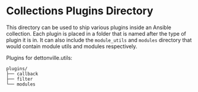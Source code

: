 # Collections Plugins Directory

This directory can be used to ship various plugins inside an Ansible collection. Each plugin is placed in a folder that
is named after the type of plugin it is in. It can also include the `module_utils` and `modules` directory that
would contain module utils and modules respectively.

Plugins for dettonville.utils:

```
plugins/
├── callback
├── filter
└── modules
```

